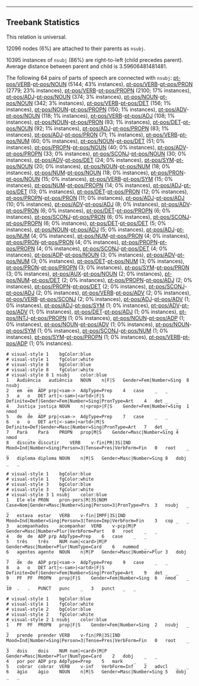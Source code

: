 

--------------------------------------------------------------------------------

## Treebank Statistics

This relation is universal.

12096 nodes (6%) are attached to their parents as `nsubj`.

10395 instances of `nsubj` (86%) are right-to-left (child precedes parent).
Average distance between parent and child is 3.59606481481481.

The following 64 pairs of parts of speech are connected with `nsubj`: [pt-pos/VERB]()-[pt-pos/NOUN]() (5144; 43% instances), [pt-pos/VERB]()-[pt-pos/PRON]() (2779; 23% instances), [pt-pos/VERB]()-[pt-pos/PROPN]() (2100; 17% instances), [pt-pos/ADJ]()-[pt-pos/NOUN]() (374; 3% instances), [pt-pos/NOUN]()-[pt-pos/NOUN]() (342; 3% instances), [pt-pos/VERB]()-[pt-pos/DET]() (156; 1% instances), [pt-pos/NOUN]()-[pt-pos/PROPN]() (150; 1% instances), [pt-pos/ADV]()-[pt-pos/NOUN]() (118; 1% instances), [pt-pos/VERB]()-[pt-pos/ADJ]() (108; 1% instances), [pt-pos/NOUN]()-[pt-pos/PRON]() (93; 1% instances), [pt-pos/DET]()-[pt-pos/NOUN]() (92; 1% instances), [pt-pos/ADJ]()-[pt-pos/PROPN]() (83; 1% instances), [pt-pos/ADJ]()-[pt-pos/PRON]() (71; 1% instances), [pt-pos/VERB]()-[pt-pos/NUM]() (60; 0% instances), [pt-pos/NOUN]()-[pt-pos/DET]() (51; 0% instances), [pt-pos/PROPN]()-[pt-pos/NOUN]() (40; 0% instances), [pt-pos/ADV]()-[pt-pos/PROPN]() (33; 0% instances), [pt-pos/SCONJ]()-[pt-pos/NOUN]() (30; 0% instances), [pt-pos/ADV]()-[pt-pos/DET]() (24; 0% instances), [pt-pos/SYM]()-[pt-pos/NOUN]() (20; 0% instances), [pt-pos/NOUN]()-[pt-pos/NUM]() (18; 0% instances), [pt-pos/NUM]()-[pt-pos/NOUN]() (18; 0% instances), [pt-pos/PRON]()-[pt-pos/NOUN]() (15; 0% instances), [pt-pos/VERB]()-[pt-pos/SYM]() (15; 0% instances), [pt-pos/NUM]()-[pt-pos/PROPN]() (14; 0% instances), [pt-pos/ADJ]()-[pt-pos/DET]() (13; 0% instances), [pt-pos/DET]()-[pt-pos/PRON]() (12; 0% instances), [pt-pos/PROPN]()-[pt-pos/PRON]() (11; 0% instances), [pt-pos/ADJ]()-[pt-pos/ADJ]() (10; 0% instances), [pt-pos/ADV]()-[pt-pos/ADJ]() (8; 0% instances), [pt-pos/ADV]()-[pt-pos/PRON]() (6; 0% instances), [pt-pos/DET]()-[pt-pos/PROPN]() (6; 0% instances), [pt-pos/SCONJ]()-[pt-pos/PRON]() (6; 0% instances), [pt-pos/SCONJ]()-[pt-pos/PROPN]() (6; 0% instances), [pt-pos/DET]()-[pt-pos/DET]() (5; 0% instances), [pt-pos/NOUN]()-[pt-pos/ADJ]() (5; 0% instances), [pt-pos/ADJ]()-[pt-pos/NUM]() (4; 0% instances), [pt-pos/NUM]()-[pt-pos/PRON]() (4; 0% instances), [pt-pos/PRON]()-[pt-pos/PRON]() (4; 0% instances), [pt-pos/PROPN]()-[pt-pos/PROPN]() (4; 0% instances), [pt-pos/SCONJ]()-[pt-pos/DET]() (4; 0% instances), [pt-pos/ADP]()-[pt-pos/NOUN]() (3; 0% instances), [pt-pos/ADV]()-[pt-pos/NUM]() (3; 0% instances), [pt-pos/DET]()-[pt-pos/NUM]() (3; 0% instances), [pt-pos/PRON]()-[pt-pos/PROPN]() (3; 0% instances), [pt-pos/SYM]()-[pt-pos/PRON]() (3; 0% instances), [pt-pos/AUX]()-[pt-pos/NOUN]() (2; 0% instances), [pt-pos/NUM]()-[pt-pos/DET]() (2; 0% instances), [pt-pos/PROPN]()-[pt-pos/ADJ]() (2; 0% instances), [pt-pos/PROPN]()-[pt-pos/DET]() (2; 0% instances), [pt-pos/SCONJ]()-[pt-pos/ADJ]() (2; 0% instances), [pt-pos/VERB]()-[pt-pos/ADV]() (2; 0% instances), [pt-pos/VERB]()-[pt-pos/SCONJ]() (2; 0% instances), [pt-pos/ADJ]()-[pt-pos/ADV]() (1; 0% instances), [pt-pos/ADJ]()-[pt-pos/SYM]() (1; 0% instances), [pt-pos/ADV]()-[pt-pos/ADV]() (1; 0% instances), [pt-pos/DET]()-[pt-pos/ADJ]() (1; 0% instances), [pt-pos/INTJ]()-[pt-pos/PROPN]() (1; 0% instances), [pt-pos/NOUN]()-[pt-pos/ADP]() (1; 0% instances), [pt-pos/NOUN]()-[pt-pos/ADV]() (1; 0% instances), [pt-pos/NOUN]()-[pt-pos/SYM]() (1; 0% instances), [pt-pos/SCONJ]()-[pt-pos/NUM]() (1; 0% instances), [pt-pos/SYM]()-[pt-pos/PROPN]() (1; 0% instances), [pt-pos/VERB]()-[pt-pos/ADP]() (1; 0% instances).


~~~ conllu
# visual-style 1	bgColor:blue
# visual-style 1	fgColor:white
# visual-style 8	bgColor:blue
# visual-style 8	fgColor:white
# visual-style 8 1 nsubj	color:blue
1	Audiência	audiência	NOUN	n|F|S	Gender=Fem|Number=Sing	8	nsubj	_	_
2	em	em	ADP	prp|<sam->	AdpType=Prep	4	case	_	_
3	a	o	DET	art|<-sam>|<artd>|F|S	Definite=Def|Gender=Fem|Number=Sing|PronType=Art	4	det	_	_
4	Justiça	justiça	NOUN	n|<prop>|F|S	Gender=Fem|Number=Sing	1	nmod	_	_
5	de	de	ADP	prp|<sam->	AdpType=Prep	7	case	_	_
6	o	o	DET	art|<-sam>|<artd>|M|S	Definite=Def|Gender=Masc|Number=Sing|PronType=Art	7	det	_	_
7	Pará	Pará	PROPN	prop|M|S	Gender=Masc|Number=Sing	4	nmod	_	_
8	discute	discutir	VERB	v-fin|PR|3S|IND	Mood=Ind|Number=Sing|Person=3|Tense=Pres|VerbForm=Fin	0	root	_	_
9	diploma	diploma	NOUN	n|M|S	Gender=Masc|Number=Sing	8	dobj	_	_

~~~


~~~ conllu
# visual-style 1	bgColor:blue
# visual-style 1	fgColor:white
# visual-style 3	bgColor:blue
# visual-style 3	fgColor:white
# visual-style 3 1 nsubj	color:blue
1	Ele	ele	PRON	pron-pers|M|3S|NOM	Case=Nom|Gender=Masc|Number=Sing|Person=3|PronType=Prs	3	nsubj	_	_
2	estava	estar	VERB	v-fin|IMPF|3S|IND	Mood=Ind|Number=Sing|Person=3|Tense=Imp|VerbForm=Fin	3	cop	_	_
3	acompanhados	acompanhar	VERB	v-pcp|M|P	Gender=Masc|Number=Plur|VerbForm=Part	0	root	_	_
4	de	de	ADP	prp	AdpType=Prep	6	case	_	_
5	três	três	NUM	num|<card>|M|P	Gender=Masc|Number=Plur|NumType=Card	6	nummod	_	_
6	agentes	agente	NOUN	n|M|P	Gender=Masc|Number=Plur	3	dobj	_	_
7	de	de	ADP	prp|<sam->	AdpType=Prep	9	case	_	_
8	a	o	DET	art|<-sam>|<artd>|F|S	Definite=Def|Gender=Fem|Number=Sing|PronType=Art	9	det	_	_
9	PF	PF	PROPN	prop|F|S	Gender=Fem|Number=Sing	6	nmod	_	_
10	.	.	PUNCT	punc	_	3	punct	_	_

~~~


~~~ conllu
# visual-style 1	bgColor:blue
# visual-style 1	fgColor:white
# visual-style 2	bgColor:blue
# visual-style 2	fgColor:white
# visual-style 2 1 nsubj	color:blue
1	PF	PF	PROPN	prop|F|S	Gender=Fem|Number=Sing	2	nsubj	_	_
2	prende	prender	VERB	v-fin|PR|3S|IND	Mood=Ind|Number=Sing|Person=3|Tense=Pres|VerbForm=Fin	0	root	_	_
3	dois	dois	NUM	num|<card>|M|P	Gender=Masc|Number=Plur|NumType=Card	2	dobj	_	_
4	por	por	ADP	prp	AdpType=Prep	5	mark	_	_
5	cobrar	cobrar	VERB	v-inf	VerbForm=Inf	2	advcl	_	_
6	ágio	ágio	NOUN	n|M|S	Gender=Masc|Number=Sing	5	dobj	_	_

~~~


